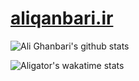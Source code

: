 # [aliqanbari.ir](https://www.aliqanbari.ir/)

![Ali Ghanbari's github stats](https://github-readme-stats.vercel.app/api?username=ali2236&show_icons=true)

![Aligator's wakatime stats](https://github-readme-stats.vercel.app/api/wakatime?username=aligator)
